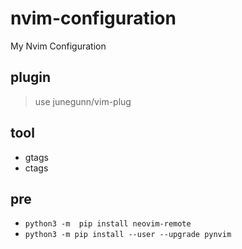 # nvim-configuration
My Nvim Configuration

## plugin
>  use junegunn/vim-plug 

## tool
+ gtags
+ ctags

## pre
+ `python3 -m  pip install neovim-remote`
+ `python3 -m pip install --user --upgrade pynvim`

